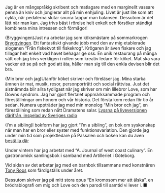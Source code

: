 Jag är en mångspråkig skribent och matlagare med en marginellt vassare penna än kniv och jonglerar allt på min enhjuling. Livet är just lite som att cykla, när pedalerna slutar snurra tappar man balansen. Dessutom är det lätt när man kan. Jag trivs bäst i rörelse helt enkelt och försöker ständigt kombinera mina intressen och förmågor!

(Bryggvingen)Just nu arbetar jag som köksmästare på sommarkrogen [Bryggvingen](http://www.bryggvingen.se/). Ett fantastiskt givande jobb med den av mig etablerade sloganen “Från fiskekvot till fiskekrog”. Krögaren är även fiskare och jag tillagar helt enkelt vad havet behagar ge oss. En unik restaurang på många sätt och jag trivs verkligen i rollen som kreativ ledare för köket. Mat ska vara vacker att se på och god att äta, håller man sig till den enkla devisen blir det bra.

(Min bror och jag)Utanför köket skriver och föreläser jag. Mina starka ämnen är mat, musik, resor, personporträtt och social rättvisa. Just det sistnämnda blir allra tydligast när jag skriver om min lillebror Love, som har Downs syndrom. Jag har gjort flertalet uppmärksammade program och föreställningar om honom och vår historia. Det första kom redan för tio år sedan. Numera uppträder jag med min monolog “Min bror och jag”, en föreställning som redan nått Dramatens salar. [Lyssna på liveversionen därifrån, inspelad av Sveriges radio](https://sverigesradio.se/sida/avsnitt/1006819?programid=4572)

(I’m a sibling)I bokform har jag gjort “I’m a sibling”, en bok om syskonskap när man har en bror eller syster med funktionsvariation. Den gjorde jag under min tid som projektledare på Passalen och boken kan du även [beställa där](http://passalen.se)

Under vintern har jag arbetat med “A. Journal of west coast culinary”. En gastronomisk samlingsbok i samband med Artilleriet i Göteborg.

Vid sidan av det arbetar jag med en barnbok tillsammans med konstnären [Tony Roos](http://www.tonyroos.se/) som färdigställs under året.

Dessutom skriver jag på mitt stora opus “En kromosom mer att älska”, en brödrabiografi om mig och Love och den parodi till samtid vi lever i. ■
